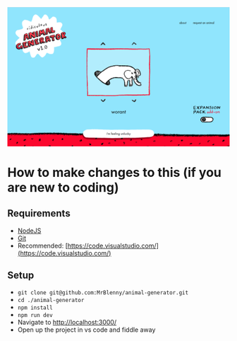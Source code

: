 ![demo](./public/images/demo.png)

# How to make changes to this (if you are new to coding)

## Requirements
* [NodeJS](https://nodejs.org/en/download/)
* [Git](https://git-scm.com/downloads)
* Recommended: [https://code.visualstudio.com/](https://code.visualstudio.com/)

## Setup
* `git clone git@github.com:MrBlenny/animal-generator.git`
* `cd ./animal-generator`
* `npm install`
* `npm run dev`
* Navigate to [http://localhost:3000/](http://localhost:3000/)
* Open up the project in vs code and fiddle away